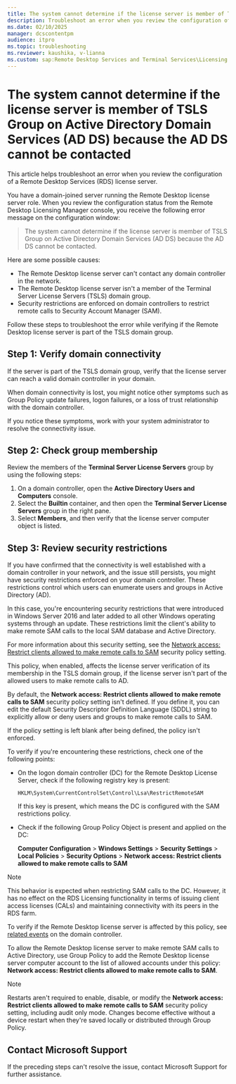 ```yaml
---
title: The system cannot determine if the license server is member of TSLS Group on AD DS
description: Troubleshoot an error when you review the configuration of a Remote Desktop Services (RDS) license server.
ms.date: 02/10/2025
manager: dcscontentpm
audience: itpro
ms.topic: troubleshooting
ms.reviewer: kaushika, v-lianna
ms.custom: sap:Remote Desktop Services and Terminal Services\Licensing for Remote Desktop Services (Terminal Services), csstroubleshoot
---
```

# The system cannot determine if the license server is member of TSLS Group on Active Directory Domain Services (AD DS) because the AD DS cannot be contacted

This article helps troubleshoot an error when you review the configuration of a Remote Desktop Services (RDS) license server.

You have a domain-joined server running the Remote Desktop license server role. When you review the configuration status from the Remote Desktop Licensing Manager console, you receive the following error message on the configuration window:

> The system cannot determine if the license server is member of TSLS Group on Active Directory Domain Services (AD DS) because the AD DS cannot be contacted.

Here are some possible causes:

- The Remote Desktop license server can't contact any domain controller in the network.
- The Remote Desktop license server isn't a member of the Terminal Server License Servers (TSLS) domain group.
- Security restrictions are enforced on domain controllers to restrict remote calls to Security Account Manager (SAM).

Follow these steps to troubleshoot the error while verifying if the Remote Desktop license server is part of the TSLS domain group.

## Step 1: Verify domain connectivity

If the server is part of the TSLS domain group, verify that the license server can reach a valid domain controller in your domain.

When domain connectivity is lost, you might notice other symptoms such as Group Policy update failures, logon failures, or a loss of trust relationship with the domain controller.

If you notice these symptoms, work with your system administrator to resolve the connectivity issue.

## Step 2: Check group membership

Review the members of the **Terminal Server License Servers** group by using the following steps:

1. On a domain controller, open the **Active Directory Users and Computers** console.
2. Select the **Builtin** container, and then open the **Terminal Server License Servers** group in the right pane.
3. Select **Members**, and then verify that the license server computer object is listed.

## Step 3: Review security restrictions

If you have confirmed that the connectivity is well established with a domain controller in your network, and the issue still persists, you might have security restrictions enforced on your domain controller. These restrictions control which users can enumerate users and groups in Active Directory (AD).

In this case, you're encountering security restrictions that were introduced in Windows Server 2016 and later added to all other Windows operating systems through an update. These restrictions limit the client's ability to make remote SAM calls to the local SAM database and Active Directory.

For more information about this security setting, see the [Network access: Restrict clients allowed to make remote calls to SAM](/previous-versions/windows/it-pro/windows-10/security/threat-protection/security-policy-settings/network-access-restrict-clients-allowed-to-make-remote-sam-calls) security policy setting.

This policy, when enabled, affects the license server verification of its membership in the TSLS domain group, if the license server isn't part of the allowed users to make remote calls to AD.

By default, the **Network access: Restrict clients allowed to make remote calls to SAM** security policy setting isn't defined. If you define it, you can edit the default Security Descriptor Definition Language (SDDL) string to explicitly allow or deny users and groups to make remote calls to SAM.

If the policy setting is left blank after being defined, the policy isn't enforced.

To verify if you're encountering these restrictions, check one of the following points:

- On the logon domain controller (DC) for the Remote Desktop License Server, check if the following registry key is present:

    `HKLM\System\CurrentControlSet\Control\Lsa\RestrictRemoteSAM`

    If this key is present, which means the DC is configured with the SAM restrictions policy.

- Check if the following Group Policy Object is present and applied on the DC:

    **Computer Configuration** > **Windows Settings** > **Security Settings** > **Local Policies** > **Security Options** > **Network access: Restrict clients allowed to make remote calls to SAM**

> [!NOTE]
> This behavior is expected when restricting SAM calls to the DC. However, it has no effect on the RDS Licensing functionality in terms of issuing client access licenses (CALs) and maintaining connectivity with its peers in the RDS farm.

To verify if the Remote Desktop license server is affected by this policy, see [related events](/previous-versions/windows/it-pro/windows-10/security/threat-protection/security-policy-settings/network-access-restrict-clients-allowed-to-make-remote-sam-calls#related-events) on the domain controller.

To allow the Remote Desktop license server to make remote SAM calls to Active Directory, use Group Policy to add the Remote Desktop license server computer account to the list of allowed accounts under this policy: **Network access: Restrict clients allowed to make remote calls to SAM**.

> [!NOTE]
> Restarts aren't required to enable, disable, or modify the **Network access: Restrict clients allowed to make remote calls to SAM** security policy setting, including audit only mode. Changes become effective without a device restart when they're saved locally or distributed through Group Policy.

## Contact Microsoft Support

If the preceding steps can't resolve the issue, contact Microsoft Support for further assistance.
